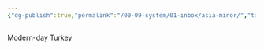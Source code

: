 ```yaml
---
{"dg-publish":true,"permalink":"/00-09-system/01-inbox/asia-minor/","tags":["update"],"created":"2023-10-19"}
---
```


Modern-day Turkey
